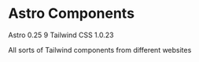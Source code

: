 # Astro Components

Astro 0.25 9 Tailwind CSS 1.0.23

All sorts of Tailwind components from different websites
